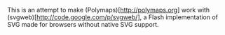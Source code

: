 This is an attempt to make (Polymaps)[http://polymaps.org] work with
(svgweb)[http://code.google.com/p/svgweb/], a Flash implementation of SVG made
for browsers without native SVG support.
